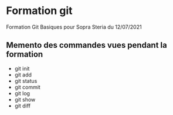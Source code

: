 # Formation git

Formation Git Basiques pour Sopra Steria du 12/07/2021

## Memento des commandes vues pendant la formation

* git init
* git add
* git status
* git commit
* git log
* git show
* git diff
